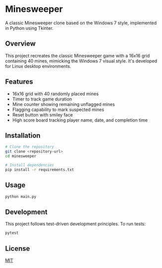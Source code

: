 # Minesweeper

A classic Minesweeper clone based on the Windows 7 style, implemented in Python using Tkinter.

## Overview

This project recreates the classic Minesweeper game with a 16x16 grid containing 40 mines, mimicking the Windows 7 visual style. It's developed for Linux desktop environments.

## Features

- 16x16 grid with 40 randomly placed mines
- Timer to track game duration
- Mine counter showing remaining unflagged mines
- Flagging capability to mark suspected mines
- Reset button with smiley face
- High score board tracking player name, date, and completion time

## Installation

```bash
# Clone the repository
git clone <repository-url>
cd minesweeper

# Install dependencies
pip install -r requirements.txt
```

## Usage

```bash
python main.py
```

## Development

This project follows test-driven development principles. To run tests:

```bash
pytest
```

## License

[MIT](LICENSE)
